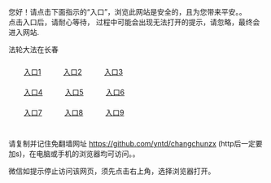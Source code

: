您好！请点击下面指示的“入口”，浏览此网站是安全的，且为您带来平安。。 <br/>
点击入口后，请耐心等待， 过程中可能会出现无法打开的提示，请忽略，最终会进入网站. </br>

法轮大法在长春<br/>
<div style="padding:10px"><a style="margin:20px" target="_blank" href="https://ddmz8ytxcr79h.cloudfront.net/2Qpsp?irzgqx" id="ccLink1" rel="nofollow">入口1</a> <a target="_blank" style="margin:20px" href="https://d1j5cctm823cvj.cloudfront.net/2Qpsp?sdirucyj" id="ccLink2" rel="nofollow">入口2</a> <a style="margin:20px" target="_blank" href="https://d3e3n02ysucvy7.cloudfront.net/2Qpsp?bykdpnv" id="ccLink3" rel="nofollow">入口3</a></div>

<div style="padding:10px" ><a style="margin:20px" target="_blank" href="https://ddmz8ytxcr79h.cloudfront.net/2Qpsp?irzgqx" id="ccLink4" rel="nofollow">入口4</a> <a style="margin:20px" href="https://d1j5cctm823cvj.cloudfront.net/2Qpsp?sdirucyj" target="_blank" id="ccLink5" rel="nofollow">入口5</a> <a style="margin:20px" href="https://d3e3n02ysucvy7.cloudfront.net/2Qpsp?bykdpnv" target="_blank" id="ccLink6" rel="nofollow">入口6</a></div>

<div style="padding:10px"><a style="margin:20px" target="_blank" href="https://ddmz8ytxcr79h.cloudfront.net/2Qpsp?irzgqx" id="ccLink7" rel="nofollow">入口7</a> <a style="margin:20px" href="https://d1j5cctm823cvj.cloudfront.net/2Qpsp?sdirucyj" target="_blank" id="ccLink8" rel="nofollow">入口8</a> <a style="margin:20px" target="_blank" href="https://d3e3n02ysucvy7.cloudfront.net/2Qpsp?bykdpnv" id="ccLink9" rel="nofollow">入口9</a></div>

<br/>



请复制并记住免翻墙网址 https://github.com/yntd/changchunzx (http后一定要加s)，在电脑或手机的浏览器均可访问。。<br/>

微信如提示停止访问该网页，须先点击右上角，选择浏览器打开。
